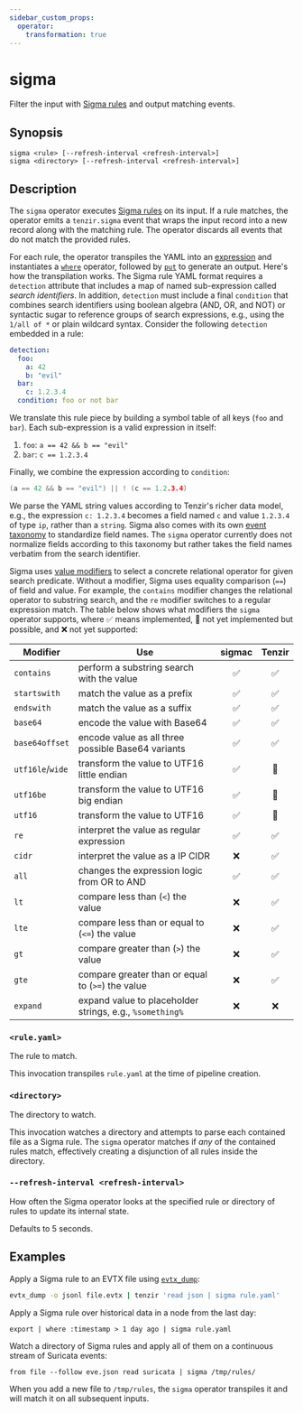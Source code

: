 ```yaml
---
sidebar_custom_props:
  operator:
    transformation: true
---
```


# sigma

Filter the input with [Sigma rules][sigma] and output matching events.

[sigma]: https://github.com/SigmaHQ/sigma

## Synopsis

```
sigma <rule> [--refresh-interval <refresh-interval>]
sigma <directory> [--refresh-interval <refresh-interval>]
```

## Description

The `sigma` operator executes [Sigma rules](https://github.com/SigmaHQ/sigma) on
its input. If a rule matches, the operator emits a `tenzir.sigma` event that
wraps the input record into a new record along with the matching rule. The
operator discards all events that do not match the provided rules.

For each rule, the operator transpiles the YAML into an
[expression](../language/expressions.md) and instantiates a
[`where`](where.md) operator, followed by [`put`](put.md) to generate an output.
Here's how the transpilation works. The Sigma rule YAML format requires a
`detection` attribute that includes a map of named sub-expression called *search
identifiers*. In addition, `detection` must include a final `condition` that
combines search identifiers using boolean algebra (AND, OR, and NOT) or
syntactic sugar to reference groups of search expressions, e.g., using the
`1/all of *` or plain wildcard syntax. Consider the following `detection`
embedded in a rule:

```yaml
detection:
  foo:
    a: 42
    b: "evil"
  bar:
    c: 1.2.3.4
  condition: foo or not bar
```

We translate this rule piece by building a symbol table of all keys (`foo` and
`bar`). Each sub-expression is a valid expression in itself:

1. `foo`: `a == 42 && b == "evil"`
2. `bar`: `c == 1.2.3.4`

Finally, we combine the expression according to `condition`:

```c
(a == 42 && b == "evil") || ! (c == 1.2.3.4)
```

We parse the YAML string values according to Tenzir's richer data model, e.g.,
the expression `c: 1.2.3.4` becomes a field named `c` and value `1.2.3.4` of
type `ip`, rather than a `string`. Sigma also comes with its own [event
taxonomy](https://github.com/SigmaHQ/sigma-specification/blob/main/Taxonomy_specification.md)
to standardize field names. The `sigma` operator currently does not normalize
fields according to this taxonomy but rather takes the field names verbatim from
the search identifier.

Sigma uses [value
modifiers](https://github.com/SigmaHQ/sigma-specification/blob/main/Sigma_specification.md#value-modifiers)
to select a concrete relational operator for given search predicate. Without a
modifier, Sigma uses equality comparison (`==`) of field and value. For example,
the `contains` modifier changes the relational operator to substring search, and
the `re` modifier switches to a regular expression match. The table below shows
what modifiers the `sigma` operator supports, where ✅ means implemented, 🚧 not
yet implemented but possible, and ❌ not yet supported:

|Modifier|Use|sigmac|Tenzir|
|--------|---|:----:|:--:|
|`contains`|perform a substring search with the value|✅|✅|
|`startswith`|match the value as a prefix|✅|✅|
|`endswith`|match the value as a suffix|✅|✅|
|`base64`|encode the value with Base64|✅|✅
|`base64offset`|encode value as all three possible Base64 variants|✅|✅
|`utf16le`/`wide`|transform the value to UTF16 little endian|✅|🚧
|`utf16be`|transform the value to UTF16 big endian|✅|🚧
|`utf16`|transform the value to UTF16|✅|🚧
|`re`|interpret the value as regular expression|✅|✅
|`cidr`|interpret the value as a IP CIDR|❌|✅
|`all`|changes the expression logic from OR to AND|✅|✅
|`lt`|compare less than (`<`) the value|❌|✅
|`lte`|compare less than or equal to (`<=`) the value|❌|✅
|`gt`|compare greater than (`>`) the value|❌|✅
|`gte`|compare greater than or equal to (`>=`) the value|❌|✅
|`expand`|expand value to placeholder strings, e.g., `%something%`|❌|❌

### `<rule.yaml>`

The rule to match.

This invocation transpiles `rule.yaml` at the time of pipeline creation.

### `<directory>`

The directory to watch.

This invocation watches a directory and attempts to parse each contained file as
a Sigma rule. The `sigma` operator matches if *any* of the contained rules
match, effectively creating a disjunction of all rules inside the directory.

### `--refresh-interval <refresh-interval>`

How often the Sigma operator looks at the specified rule or directory of rules
to update its internal state.

Defaults to 5 seconds.

## Examples

Apply a Sigma rule to an EVTX file using
[`evtx_dump`](https://github.com/omerbenamram/evtx):

```bash
evtx_dump -o jsonl file.evtx | tenzir 'read json | sigma rule.yaml'
```

Apply a Sigma rule over historical data in a node from the last day:

```
export | where :timestamp > 1 day ago | sigma rule.yaml
```

Watch a directory of Sigma rules and apply all of them on a continuous stream of
Suricata events:

```
from file --follow eve.json read suricata | sigma /tmp/rules/
```

When you add a new file to `/tmp/rules`, the `sigma` operator transpiles it and
will match it on all subsequent inputs.
